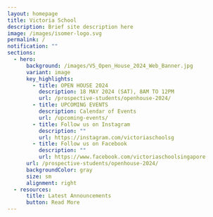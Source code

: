 ```yaml
---
layout: homepage
title: Victoria School
description: Brief site description here
image: /images/isomer-logo.svg
permalink: /
notification: ""
sections:
  - hero:
      background: /images/VS_Open_House_2024_Web_Banner.jpg
      variant: image
      key_highlights:
        - title: OPEN HOUSE 2024
          description: 18 MAY 2024 (SAT), 8AM TO 12PM
          url: /prospective-students/openhouse-2024/
        - title: UPCOMING EVENTS
          description: Calendar of Events
          url: /upcoming-events/
        - title: Follow us on Instagram
          description: ""
          url: https://instagram.com/victoriaschoolsg
        - title: Follow us on Facebook
          description: ""
          url: https://www.facebook.com/victoriaschoolsingapore
      url: /prospective-students/openhouse-2024/
      backgroundColor: gray
      size: sm
      alignment: right
  - resources:
      title: Latest Announcements
      button: Read More
---
```

